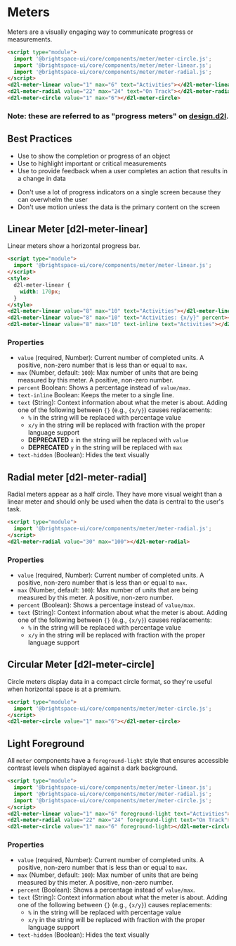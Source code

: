 # Meters
Meters are a visually engaging way to communicate progress or measurements.

<!-- docs: demo  -->
```html
<script type="module">
  import '@brightspace-ui/core/components/meter/meter-circle.js';
  import '@brightspace-ui/core/components/meter/meter-linear.js';
  import '@brightspace-ui/core/components/meter/meter-radial.js';
</script>
<d2l-meter-linear value="1" max="6" text="Activities"></d2l-meter-linear>
<d2l-meter-radial value="22" max="24" text="On Track"></d2l-meter-radial>
<d2l-meter-circle value="1" max="6"></d2l-meter-circle>
```

<!-- docs: start hidden content -->
### Note: these are referred to as "progress meters" on [design.d2l](http://design.d2l/components/progress-meters/).
<!-- docs: end hidden content -->

## Best Practices
<!-- docs: start best practices -->
<!-- docs: start dos -->
* Use to show the completion or progress of an object
* Use to highlight important or critical measurements
* Use to provide feedback when a user completes an action that results in a change in data
<!-- docs: end dos -->

<!-- docs: start donts -->
* Don't use a lot of progress indicators on a single screen because they can overwhelm the user
* Don't use motion unless the data is the primary content on the screen
<!-- docs: end donts -->
<!-- docs: end best practices -->


## Linear Meter [d2l-meter-linear]

Linear meters show a horizontal progress bar.

<!-- docs: demo code properties name:d2l-meter-linear sandboxTitle:'Meter - Linear' -->
```html
<script type="module">
  import '@brightspace-ui/core/components/meter/meter-linear.js';
</script>
<style>
  d2l-meter-linear {
    width: 170px;
  }
</style>
<d2l-meter-linear value="8" max="10" text="Activities"></d2l-meter-linear>
<d2l-meter-linear value="8" max="10" text="Activities: {x/y}" percent></d2l-meter-linear>
<d2l-meter-linear value="8" max="10" text-inline text="Activities"></d2l-meter-linear>
```

<!-- docs: start hidden content -->
### Properties

* `value` (required, Number): Current number of completed units. A positive, non-zero number that is less than or equal to `max`.
* `max` (Number, default: `100`): Max number of units that are being measured by this meter. A positive, non-zero number.
* `percent` Boolean: Shows a percentage instead of `value/max`.
* `text-inline` Boolean: Keeps the meter to a single line. 
* `text` (String): Context information about what the meter is about. Adding one of the following between `{}` (e.g., `{x/y}`) causes replacements:
	* `%` in the string will be replaced with percentage value
	* `x/y` in the string will be replaced with fraction with the proper language support
	* **DEPRECATED** `x` in the string will be replaced with `value`
	* **DEPRECATED** `y` in the string will be replaced with `max`
* `text-hidden` (Boolean): Hides the text visually
<!-- docs: end hidden content -->

## Radial meter [d2l-meter-radial]

Radial meters appear as a half circle. They have more visual weight than a linear meter and should only be used when the data is central to the user's task.

<!-- docs: demo code properties name:d2l-meter-radial sandboxTitle:'Meter - Radial' size:medium -->
```html
<script type="module">
  import '@brightspace-ui/core/components/meter/meter-radial.js';
</script>
<d2l-meter-radial value="30" max="100"></d2l-meter-radial>
```

<!-- docs: start hidden content -->
### Properties

* `value` (required, Number): Current number of completed units. A positive, non-zero number that is less than or equal to `max`.
* `max` (Number, default: `100`): Max number of units that are being measured by this meter. A positive, non-zero number.
* `percent` (Boolean): Shows a percentage instead of `value/max`.
* `text` (String): Context information about what the meter is about. Adding one of the following between `{}` (e.g., `{x/y}`) causes replacements:
	* `%` in the string will be replaced with percentage value
	* `x/y` in the string will be replaced with fraction with the proper language support
<!-- docs: end hidden content -->


## Circular Meter [d2l-meter-circle]

Circle meters display data in a compact circle format, so they're useful when horizontal space is at a premium.

<!-- docs: demo code properties name:d2l-meter-circle sandboxTitle:'Meter - Circular' -->
```html
<script type="module">
  import '@brightspace-ui/core/components/meter/meter-circle.js';
</script>
<d2l-meter-circle value="1" max="6"></d2l-meter-circle>
```

## Light Foreground
All `meter` components have a `foreground-light` style that ensures accessible contrast levels when displayed against a dark background.

<!-- docs: demo code darkMode:true sandboxName:meter-light-foreground sandboxTitle:'Meter - Light Foreground' -->
```html
<script type="module">
  import '@brightspace-ui/core/components/meter/meter-linear.js';
  import '@brightspace-ui/core/components/meter/meter-radial.js';
  import '@brightspace-ui/core/components/meter/meter-circle.js';
</script>
<d2l-meter-linear value="1" max="6" foreground-light text="Activities"></d2l-meter-linear>
<d2l-meter-radial value="22" max="24" foreground-light text="On Track"></d2l-meter-radial>
<d2l-meter-circle value="1" max="6" foreground-light></d2l-meter-circle>
```

<!-- docs: start hidden content -->
### Properties

* `value` (required, Number): Current number of completed units. A positive, non-zero number that is less than or equal to `max`.
* `max` (Number, default: `100`): Max number of units that are being measured by this meter. A positive, non-zero number.
* `percent` (Boolean): Shows a percentage instead of `value/max`.
* `text` (String): Context information about what the meter is about. Adding one of the following between `{}` (e.g., `{x/y}`) causes replacements:
	* `%` in the string will be replaced with percentage value
	* `x/y` in the string will be replaced with fraction with the proper language support
* `text-hidden` (Boolean): Hides the text visually
<!-- docs: end hidden content -->
